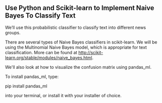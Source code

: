 ## Use Python and Scikit-learn to Implement Naive Bayes To Classify Text 

We’ll use this probabilistic classifier to classify text into different news groups.

There are several types of Naive Bayes classifiers in scikit-learn. We will be using the Multinomial Naive Bayes model, which is appropriate for text classification. More can be found at http://scikit-learn.org/stable/modules/naive_bayes.html.

We'll also look at how to visualize the confusion matrix using pandas_ml.

To install pandas_ml, type:

pip install pandas_ml

into your terminal, or install it with your installer of choice.